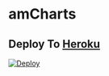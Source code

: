 # amCharts

## Deploy To [Heroku](https://heroku.com)
[![Deploy](https://www.herokucdn.com/deploy/button.svg)](https://heroku.com/deploy)
